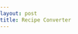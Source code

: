 ```yaml
---
layout: post
title: Recipe Converter
---
```


<head>
	<style>
		body {
			margin: 0;
			padding: 0;
		}

		.top-columns {
			display: flex;
			flex-direction: row;
			justify-content: space-between;
			padding: 20px;
		}

		.left-column, .right-column {
			width: 50%;
			background-color: #fff;
			padding: 5px;
			box-sizing: border-box;
		}

    input, textarea {
        width: 100%;
    }

		.bottom-column {
			width: 100%;
			background-color: #f6f8fa;
			padding: 20px;
			box-sizing: border-box;
			white-space: pre;
			line-height: 1.5;
			border-radius: 4px;
			overflow-x: auto;
		}
        
        @media screen and (max-width: 768px) {
            .top-columns {
                flex-direction: column;
                align-items: center;
            }
            
            .left-column, .right-column {
                width: 100%;
            }
            }


	</style>
</head>
<body>
<div class="top-columns">
	<div class="left-column">
      <p><b>1.</b> First the Recipe need to to be converted into a format the website is able to use.</p>
      <p><b>2.</b> Please enter in all the information you have available in the boxes on the right-hand side of the screen.</p>
      <p><b>3.</b> Once Done click convert, below you will see the concerted recipe.</p>
      <p><b>3½.</b> If you see anything that is incorrect now would be the time to correct and click the convert button again.</p>
      <p><b>4.</b> Now there are two options to share the recipe Email or Copy.</p>
      <p>● Clicking the 'Send Email' button will open your default email client with the formatted recipe already filled in. </p>
      <p>● Clicking the 'Copy' button will copy the recipe to your device's clipboard for easy sharing.</p>
     </div>

	<div class="right-column">
        <form id="recipe-form">
            <div>
              <input type="text" id="recipe-name" placeholder="Recipe Name">
            </div>
      
            <div>
              <input type="text" id="recipe-tags" placeholder="Tag Tag1 Tag2">
            </div>
            
            <div>
              <input type="text" id="recipe-tag" placeholder="One Really long tag">
            </div>

            <div>
              <input type="url" id="recipe-img-credit" placeholder="URL of souce if found online">
            </div>
      
            <div>
              <input type="text" id="recipe-yield" placeholder="Recipe Yield/Servings">
            </div>

            <div>
              <label for="recipe-prep-hours">Prep Time:</label>
              <input type="number" id="recipe-prep-hours" placeholder="Hours" min="1" max="24">
              <input type="number" id="recipe-prep-minutes" placeholder="Minutes" min="1" max="60">
            </div>

            <div>
              <label for="recipe-cook-hours">Cook Time:</label>
              <input type="number" id="recipe-cook-hours" placeholder="Hours" min="1" max="24">
              <input type="number" id="recipe-cook-minutes" placeholder="Minutes" min="1" max="60">
            </div>

            <div>
              <textarea placeholder="Ingredients one on each line" id="recipe-ingredients"></textarea>
            </div>
      
            <div>
              <textarea placeholder="Directions one step per line" id="recipe-directions" ></textarea>
            </div>
      
            <div>
              <textarea placeholder="Notes" id="recipe-notes"></textarea>
            </div>
      
            <button type="submit">Convert</button>
            <button onclick="location.href='mailto:recipes@saathoff.us?subject=Recipe Submission&body=' + encodeURIComponent(document.getElementById('bottom-column').innerHTML)">Send Email</button>
            <button id="copy-button">Copy to clipboard</button>

          </form>

	</div>

</div>
	
<div class="bottom-column" id="bottom-column"></div>

<script>
const form = document.querySelector('#recipe-form');
const output = document.querySelector('.bottom-column');
const copyButton = document.querySelector('#copy-button');

form.addEventListener('submit', (event) => {
  event.preventDefault(); // prevent the form from submitting normally

  const name = document.querySelector('#recipe-name').value.trim();
  const tags = document.querySelector('#recipe-tags').value.trim();
  const imgCredit = document.querySelector('#recipe-img-credit').value.trim();
  const tag = document.querySelector('#recipe-tag').value.trim();
  const ingredients = document.querySelector('#recipe-ingredients').value.trim();
  const directions = document.querySelector('#recipe-directions').value.trim();
  const yieldValue = document.querySelector('#recipe-yield').value.trim();
  const prepHours = document.querySelector('#recipe-prep-hours').value.trim();
  const prepMinutes = document.querySelector('#recipe-prep-minutes').value.trim();
  const cookHours = document.querySelector('#recipe-cook-hours').value.trim();
  const cookMinutes = document.querySelector('#recipe-cook-minutes').value.trim();


// ingredients Formatting Find and Replace
  const ingredientsWithLB = ingredients.replace(/ounce/gi, 'oz');
  const ingredientsWithOz = ingredientsWithLB.replace(/pound/gi, 'lb');
  const ingredientsFraction14 = ingredientsWithOz.replace(/1\/4/g, '¼');
  const ingredientsFraction12 = ingredientsFraction14.replace(/1\/2/g, '½');
  const ingredientsFraction34 = ingredientsFraction12.replace(/3\/4/g, '¾');
  const ingredientsFraction13 = ingredientsFraction34.replace(/1\/3/g, '⅓');
  const ingredientsFraction23 = ingredientsFraction13.replace(/2\/3/g, '⅔');
  const ingredientsFraction18 = ingredientsFraction23.replace(/1\/8/g, '⅛');
  const ingredientsFraction116 = ingredientsFraction18.replace(/1\/16/g, '⅛');

// directions Formatting Find and Replace
  const directionsWithLB = directions.replace(/ounce/gi, 'oz');
  const directionsWithOz = directionsWithLB.replace(/pound/gi, 'lb');
  const directionsFraction14 = directionsWithOz.replace(/1\/4/g, '¼');
  const directionsFraction12 = directionsFraction14.replace(/1\/2/g, '½');
  const directionsFraction34 = directionsFraction12.replace(/3\/4/g, '¾');
  const directionsFraction13 = directionsFraction34.replace(/1\/3/g, '⅓');
  const directionsFraction23 = directionsFraction13.replace(/2\/3/g, '⅔');
  const directionsFraction18 = directionsFraction23.replace(/1\/8/g, '⅛');
  const directionsFraction116 = directionsFraction18.replace(/1\/16/g, '⅛');

  const notes = document.querySelector('#recipe-notes').value.trim();

  const ingredientsMarkdown = ingredientsFraction116.split('\n')
    .map(ingredient => `- ${ingredient.trim()}`)
    .filter(ingredient => !/^-[\s]*$/.test(ingredient))
    .join('\n');

  const directionsMarkdown = directionsFraction116.split('\n')
    .map(instruction => `- ${instruction.trim()}`)
    .filter(instruction => !/^-[\s]*$/.test(instruction))
    .join('\n');
	
let markdown = `---
layout: recipe
title: "${name}"`

if (tags !== '') {
  markdown += `
tags:${tags.split(' ').map(tag => tag.trim()).join(', ')}
`;
}

if (imgCredit !== '') {
  markdown += `imagecredit: ${imgCredit}
`;
}

if (tag !== '') {
  markdown += `tag: ${tag}
`;
}


if (prepHours !== '' || prepMinutes !== '') {
  const prepTimeFormatted = `PT${prepHours !== '' ? prepHours + 'h' : ''}${prepMinutes !== '' ? prepMinutes + 'm' : ''}`;
  markdown += `
preptime: ${prepTimeFormatted}
`;
}

if (cookHours !== '' || cookMinutes !== '') {
  const cookTimeFormatted = `PT${cookHours !== '' ? cookHours + 'h' : ''}${cookMinutes !== '' ? cookMinutes + 'm' : ''}`;
  markdown += `
cooktime: ${cookTimeFormatted}
`;
}

if (cookTime !== '') {
  markdown += `cooktime: ${cookTime}
`;
}

markdown += `
ingredients:
${ingredientsMarkdown}

directions:
${directionsMarkdown}

---`

if (notes !== '') {
  markdown += `

${notes}`;
}

markdown += `

`;

output.innerHTML = `<pre><code>${markdown}</code></pre>`;

});

copyButton.addEventListener('click', () => {
const range = document.createRange();
range.selectNode(output);
window.getSelection().removeAllRanges();
window.getSelection().addRange(range);
document.execCommand('copy');
window.getSelection().removeAllRanges();
});

</script>

</body>
